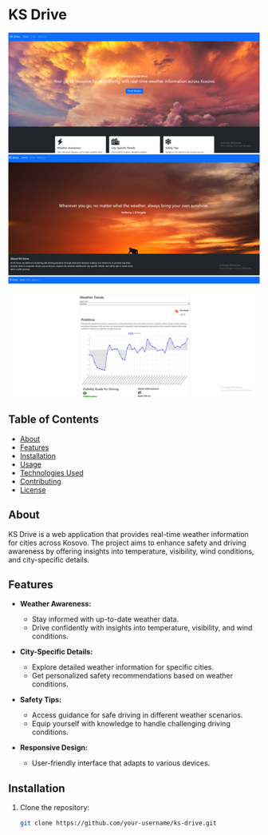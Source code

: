 # KS Drive

![KS Drive Screenshot 1](/scrnshot1.png)
![KS Drive Screenshot 2](/scrnshot2.png)
![KS Drive Screenshot 3](/scrnshot3.png)

## Table of Contents

- [About](#about)
- [Features](#features)
- [Installation](#installation)
- [Usage](#usage)
- [Technologies Used](#technologies-used)
- [Contributing](#contributing)
- [License](#license)

## About

KS Drive is a web application that provides real-time weather information for cities across Kosovo. The project aims to enhance safety and driving awareness by offering insights into temperature, visibility, wind conditions, and city-specific details.

## Features

- **Weather Awareness:**
  - Stay informed with up-to-date weather data.
  - Drive confidently with insights into temperature, visibility, and wind conditions.

- **City-Specific Details:**
  - Explore detailed weather information for specific cities.
  - Get personalized safety recommendations based on weather conditions.

- **Safety Tips:**
  - Access guidance for safe driving in different weather scenarios.
  - Equip yourself with knowledge to handle challenging driving conditions.

- **Responsive Design:**
  - User-friendly interface that adapts to various devices.

## Installation

1. Clone the repository:

   ```bash
   git clone https://github.com/your-username/ks-drive.git
